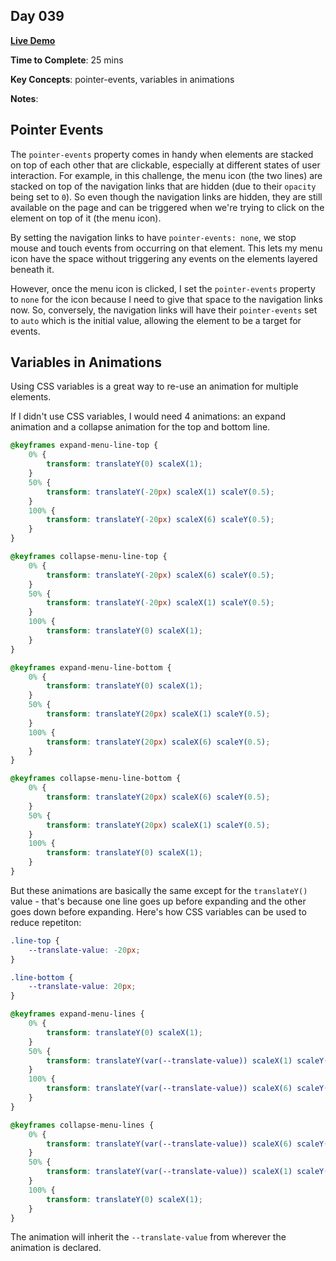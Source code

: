 ## Day 039

**<a href="https://css100.aniqa.dev#day-039">Live Demo</a>**

**Time to Complete**: 25 mins

**Key Concepts**: pointer-events, variables in animations

**Notes**:

## Pointer Events

The `pointer-events` property comes in handy when elements are stacked on top of each other that are clickable, especially at different states of user interaction. For example, in this challenge, the menu icon (the two lines) are stacked on top of the navigation links that are hidden (due to their `opacity` being set to `0`). So even though the navigation links are hidden, they are still available on the page and can be triggered when we're trying to click on the element on top of it (the menu icon).

By setting the navigation links to have `pointer-events: none`, we stop mouse and touch events from occurring on that element. This lets my menu icon have the space without triggering any events on the elements layered beneath it.

However, once the menu icon is clicked, I set the `pointer-events` property to `none` for the icon because I need to give that space to the navigation links now. So, conversely, the navigation links will have their `pointer-events` set to `auto` which is the initial value, allowing the element to be a target for events.

## Variables in Animations

Using CSS variables is a great way to re-use an animation for multiple elements.

If I didn't use CSS variables, I would need 4 animations: an expand animation and a collapse animation for the top and bottom line.

```css
@keyframes expand-menu-line-top {
	0% {
		transform: translateY(0) scaleX(1);
	}
	50% {
		transform: translateY(-20px) scaleX(1) scaleY(0.5);
	}
	100% {
		transform: translateY(-20px) scaleX(6) scaleY(0.5);
	}
}

@keyframes collapse-menu-line-top {
	0% {
		transform: translateY(-20px) scaleX(6) scaleY(0.5);
	}
	50% {
		transform: translateY(-20px) scaleX(1) scaleY(0.5);
	}
	100% {
		transform: translateY(0) scaleX(1);
	}
}

@keyframes expand-menu-line-bottom {
	0% {
		transform: translateY(0) scaleX(1);
	}
	50% {
		transform: translateY(20px) scaleX(1) scaleY(0.5);
	}
	100% {
		transform: translateY(20px) scaleX(6) scaleY(0.5);
	}
}

@keyframes collapse-menu-line-bottom {
	0% {
		transform: translateY(20px) scaleX(6) scaleY(0.5);
	}
	50% {
		transform: translateY(20px) scaleX(1) scaleY(0.5);
	}
	100% {
		transform: translateY(0) scaleX(1);
	}
}
```

But these animations are basically the same except for the `translateY()` value - that's because one line goes up before expanding and the other goes down before expanding. Here's how CSS variables can be used to reduce repetiton:

```css
.line-top {
	--translate-value: -20px;
}

.line-bottom {
	--translate-value: 20px;
}

@keyframes expand-menu-lines {
	0% {
		transform: translateY(0) scaleX(1);
	}
	50% {
		transform: translateY(var(--translate-value)) scaleX(1) scaleY(0.5);
	}
	100% {
		transform: translateY(var(--translate-value)) scaleX(6) scaleY(0.5);
	}
}

@keyframes collapse-menu-lines {
	0% {
		transform: translateY(var(--translate-value)) scaleX(6) scaleY(0.5);
	}
	50% {
		transform: translateY(var(--translate-value)) scaleX(1) scaleY(0.5);
	}
	100% {
		transform: translateY(0) scaleX(1);
	}
}
```

The animation will inherit the `--translate-value` from wherever the animation is declared.
